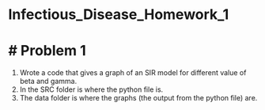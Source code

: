 # Infectious_Disease_Homework_1
# # Problem 1
1) Wrote a code that gives a graph of an SIR model for different value of beta and gamma. 
2) In the SRC folder is where the python file is.
3) The data folder is where the graphs (the output from the python file) are. 
